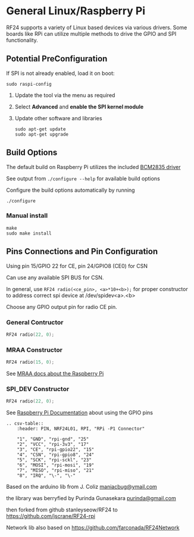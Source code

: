 # General Linux/Raspberry Pi
RF24 supports a variety of Linux based devices via various drivers.
Some boards like RPi can utilize multiple methods to drive the GPIO and SPI functionality.

## Potential PreConfiguration
If SPI is not already enabled, load it on boot:

```shell
sudo raspi-config
```

1. Update the tool via the menu as required
2. Select **Advanced** and **enable the SPI kernel module**
3. Update other software and libraries

    ```shell
    sudo apt-get update
    sudo apt-get upgrade
    ```

## Build Options
The default build on Raspberry Pi utilizes the included [BCM2835 driver](http://www.airspayce.com/mikem/bcm2835)

See output from `./configure --help` for available build options

Configure the build options automatically by running
```shell
./configure
```
### Manual install
```shell
make
sudo make install
```

## Pins Connections and Pin Configuration
Using pin 15/GPIO 22 for CE, pin 24/GPIO8 (CE0) for CSN

Can use any available SPI BUS for CSN.

In general, use `RF24 radio(<ce_pin>, <a>*10+<b>);` for proper constructor to
address correct spi device at /dev/spidev\<a\>.\<b\>

Choose any GPIO output pin for radio CE pin.

### General Contructor
```c++
RF24 radio(22, 0);
```

### MRAA Constructor
```c++
RF24 radio(15, 0);
```

See [MRAA docs about the Raspberry Pi](http://iotdk.intel.com/docs/master/mraa/rasppi.html)

### SPI_DEV Constructor
```c++
RF24 radio(22, 0);
```

See [Raspberry Pi Documentation](https://www.raspberrypi.org/documentation/usage/gpio/)
about using the GPIO pins

```eval_rst
.. csv-table::
    :header: PIN, NRF24L01, RPI, "RPi -P1 Connector"

    "1", "GND", "rpi-gnd", "25"
    "2", "VCC", "rpi-3v3", "17"
    "3", "CE", "rpi-gpio22", "15"
    "4", "CSN", "rpi-gpio8", "24"
    "5", "SCK", "rpi-sckl", "23"
    "6", "MOSI", "rpi-mosi", "19"
    "7", "MISO", "rpi-miso", "21"
    "8", "IRQ", "\-", "\-"
```

Based on the arduino lib from J. Coliz <maniacbug@ymail.com>

the library was berryfied by Purinda Gunasekara <purinda@gmail.com>

then forked from github stanleyseow/RF24 to <https://github.com/jscrane/RF24-rpi>

Network lib also based on <https://github.com/farconada/RF24Network>
